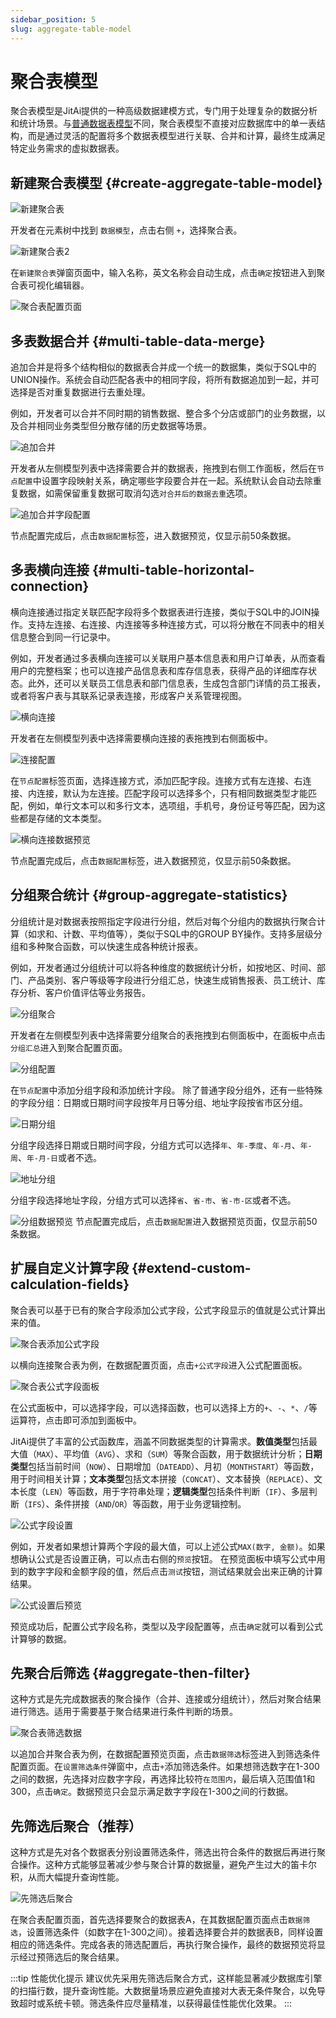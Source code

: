 ```yaml
---
sidebar_position: 5
slug: aggregate-table-model
---
```


# 聚合表模型
聚合表模型是JitAi提供的一种高级数据建模方式，专门用于处理复杂的数据分析和统计场景。与[普通数据表模型](./data-table-model)不同，聚合表模型不直接对应数据库中的单一表结构，而是通过灵活的配置将多个数据表模型进行关联、合并和计算，最终生成满足特定业务需求的虚拟数据表。

## 新建聚合表模型 {#create-aggregate-table-model}
![新建聚合表](./img/create-aggregate-table.png)

开发者在元素树中找到 `数据模型`，点击右侧 `+`，选择聚合表。 

![新建聚合表2](./img/create-aggregate-table-2.png)

在`新建聚合表`弹窗页面中，输入名称，英文名称会自动生成，点击`确定`按钮进入到聚合表可视化编辑器。

![聚合表配置页面](./img/aggregate-table-config-page.png)

## 多表数据合并 {#multi-table-data-merge}
追加合并是将多个结构相似的数据表合并成一个统一的数据集，类似于SQL中的UNION操作。系统会自动匹配各表中的相同字段，将所有数据追加到一起，并可选择是否对重复数据进行去重处理。

例如，开发者可以合并不同时期的销售数据、整合多个分店或部门的业务数据，以及合并相同业务类型但分散存储的历史数据等场景。

![追加合并](./img/append-merge.png)

开发者从左侧模型列表中选择需要合并的数据表，拖拽到右侧工作面板，然后在`节点配置`中设置字段映射关系，确定哪些字段要合并在一起。系统默认会自动去除重复数据，如需保留重复数据可取消勾选`对合并后的数据去重`选项。

![追加合并字段配置](./img/append-merge-data-preview.png)

节点配置完成后，点击`数据配置`标签，进入数据预览，仅显示前50条数据。

## 多表横向连接 {#multi-table-horizontal-connection}
横向连接通过指定关联匹配字段将多个数据表进行连接，类似于SQL中的JOIN操作。支持左连接、右连接、内连接等多种连接方式，可以将分散在不同表中的相关信息整合到同一行记录中。

例如，开发者通过多表横向连接可以关联用户基本信息表和用户订单表，从而查看用户的完整档案；也可以连接产品信息表和库存信息表，获得产品的详细库存状态。此外，还可以关联员工信息表和部门信息表，生成包含部门详情的员工报表，或者将客户表与其联系记录表连接，形成客户关系管理视图。

![横向连接](./img/horizontal-join.png)

开发者在左侧模型列表中选择需要横向连接的表拖拽到右侧面板中。

![连接配置](./img/connection-configuration.png)

在`节点配置`标签页面，选择连接方式，添加匹配字段。连接方式有左连接、右连接、内连接，默认为左连接。匹配字段可以选择多个，只有相同数据类型才能匹配，例如，单行文本可以和多行文本，选项组，手机号，身份证号等匹配，因为这些都是存储的文本类型。

![横向连接数据预览](./img/horizontal-join-data-preview.png)

节点配置完成后，点击`数据配置`标签，进入数据预览，仅显示前50条数据。

## 分组聚合统计 {#group-aggregate-statistics}
分组统计是对数据表按照指定字段进行分组，然后对每个分组内的数据执行聚合计算（如求和、计数、平均值等），类似于SQL中的GROUP BY操作。支持多层级分组和多种聚合函数，可以快速生成各种统计报表。

例如，开发者通过分组统计可以将各种维度的数据统计分析，如按地区、时间、部门、产品类别、客户等级等字段进行分组汇总，快速生成销售报表、员工统计、库存分析、客户价值评估等业务报告。

![分组聚合](./img/group-aggregation.png)

开发者在左侧模型列表中选择需要分组聚合的表拖拽到右侧面板中，在面板中点击`分组汇总`进入到聚合配置页面。

![分组配置](./img/group-configuration.png)

在`节点配置`中添加分组字段和添加统计字段。
除了普通字段分组外，还有一些特殊的字段分组：日期或日期时间字段按年月日等分组、地址字段按省市区分组。

![日期分组](./img/date-grouping.png)

分组字段选择日期或日期时间字段，分组方式可以选择`年`、`年-季度`、`年-月`、`年-周`、`年-月-日`或者不选。

![地址分组](./img/address-grouping.png)

分组字段选择地址字段，分组方式可以选择`省`、`省-市`、`省-市-区`或者不选。

![分组数据预览](./img/grouped-data-preview.png)
节点配置完成后，点击`数据配置`进入数据预览页面，仅显示前50条数据。

## 扩展自定义计算字段 {#extend-custom-calculation-fields}
聚合表可以基于已有的聚合字段添加公式字段，公式字段显示的值就是公式计算出来的值。

![聚合表添加公式字段](./img/aggregate-table-add-formula-field.png)

以横向连接聚合表为例，在数据配置页面，点击`+公式字段`进入公式配置面板。

![聚合表公式字段面板](./img/aggregate-table-formula-field-panel.png)

在公式面板中，可以选择字段，可以选择函数，也可以选择上方的`+`、`-`、`*`、`/`等运算符，点击即可添加到面板中。

JitAi提供了丰富的公式函数库，涵盖不同数据类型的计算需求。**数值类型**包括最大值（`MAX`）、平均值（`AVG`）、求和（`SUM`）等聚合函数，用于数据统计分析；**日期类型**包括当前时间（`NOW`）、日期增加（`DATEADD`）、月初（`MONTHSTART`）等函数，用于时间相关计算；**文本类型**包括文本拼接（`CONCAT`）、文本替换（`REPLACE`）、文本长度（`LEN`）等函数，用于字符串处理；**逻辑类型**包括条件判断（`IF`）、多层判断（`IFS`）、条件拼接（`AND`/`OR`）等函数，用于业务逻辑控制。

![公式字段设置](./img/formula-field-settings.gif)

例如，开发者如果想计算两个字段的最大值，可以上述公式`MAX(数字, 金额)`。如果想确认公式是否设置正确，可以点击右侧的`预览`按钮。
在预览面板中填写公式中用到的数字字段和金额字段的值，然后点击`测试`按钮，测试结果就会出来正确的计算结果。

![公式设置后预览](./img/preview-after-formula-settings.gif)

预览成功后，配置公式字段名称，类型以及字段配置等，点击`确定`就可以看到公式计算够的数据。

## 先聚合后筛选 {#aggregate-then-filter}
这种方式是先完成数据表的聚合操作（合并、连接或分组统计），然后对聚合结果进行筛选。适用于需要基于聚合结果进行条件判断的场景。

![聚合表筛选数据](./img/aggregate-table-filter-data.gif)

以追加合并聚合表为例，在数据配置预览页面，点击`数据筛选`标签进入到筛选条件配置页面。在`设置筛选条件`弹窗中，点击`+`添加筛选条件。如果想筛选数字在1-300之间的数据，先选择对应数字字段，再选择比较符`在范围内`，最后填入范围值1和300，点击`确定`。数据预览只会显示满足数字字段在1-300之间的行数据。

## 先筛选后聚合（推荐）
这种方式是先对各个数据表分别设置筛选条件，筛选出符合条件的数据后再进行聚合操作。这种方式能够显著减少参与聚合计算的数据量，避免产生过大的笛卡尔积，从而大幅提升查询性能。

![先筛选后聚合](./img/filter-first-then-aggregate.gif)

在聚合表配置页面，首先选择要聚合的数据表A，在其数据配置页面点击`数据筛选`，设置筛选条件（如数字在1-300之间）。接着选择要合并的数据表B，同样设置相应的筛选条件。完成各表的筛选配置后，再执行聚合操作，最终的数据预览将显示经过预筛选后的聚合结果。

:::tip 性能优化提示
建议优先采用先筛选后聚合方式，这样能显著减少数据库引擎的扫描行数，提升查询性能。大数据量场景应避免直接对大表无条件聚合，以免导致超时或系统卡顿。筛选条件应尽量精准，以获得最佳性能优化效果。
:::

